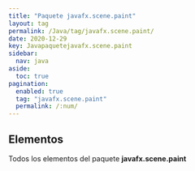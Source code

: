 ```yaml
---
title: "Paquete javafx.scene.paint"
layout: tag
permalink: /Java/tag/javafx.scene.paint/
date: 2020-12-29
key: Javapaquetejavafx.scene.paint
sidebar: 
  nav: java
aside: 
  toc: true
pagination: 
  enabled: true
  tag: "javafx.scene.paint"
  permalink: /:num/
---
```


<h2>Elementos</h2>
Todos los elementos del paquete <strong>javafx.scene.paint</strong>
